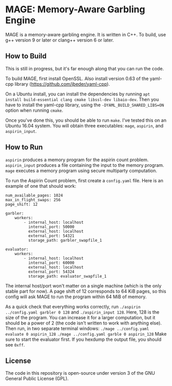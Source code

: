 MAGE: Memory-Aware Garbling Engine
==================================

MAGE is a memory-aware garbling engine. It is written in C++. To build, use g++ version 9 or later or clang++ version 6 or later.

How to Build
------------
This is still in progress, but it's far enough along that you can run the code.

To build MAGE, first install OpenSSL. Also install version 0.63 of the yaml-cpp library (https://github.com/jbeder/yaml-cpp).

On a Ubuntu install, you can install the dependencies by running `apt install build-essential clang cmake libssl-dev libaio-dev`. Then you have to install the yaml-cpp library, using the `-DYAML_BUILD_SHARED_LIBS=ON` option when running `cmake`.

Once you've done this, you should be able to run `make`. I've tested this on an Ubuntu 16.04 system. You will obtain three executables: `mage`, `aspirin`, and `aspirin_input`.

How to Run
----------
`aspirin` produces a memory program for the aspirin count problem. `aspirin_input` produces a file containing the input to the memory program. `mage` executes a memory program using secure multiparty computation.

To run the Aspirin Count problem, first create a `config.yaml` file. Here is an example of one that should work:
```
num_available_pages: 1024
max_in_flight_swaps: 256
page_shift: 12

garbler:
    workers:
        - internal_host: localhost
          internal_port: 50000
          external_host: localhost
          external_port: 54321
          storage_path: garbler_swapfile_1

evaluator:
    workers:
        - internal_host: localhost
          internal_port: 60000
          external_host: localhost
          external_port: 54324
          storage_path: evaluator_swapfile_1
```
The internal host/port won't matter on a single machine (which is the only stable part for now). A page shift of 12 corresponds to 64 KiB pages, so this config will ask MAGE to run the program within 64 MiB of memory.

As a quick check that everything works correctly, run `./aspirin ../config.yaml garbler 0 128` and `./aspirin_input 128`. Here, 128 is the size of the program. You can increase it for a larger computation, but it should be a power of 2 (the code isn't written to work with anything else). Then run, in two separate terminal windows:
`./mage ../config.yaml evaluate 0 aspirin_128`
`./mage ../config.yaml garble 0 aspirin_128`
Make sure to start the evaluator first. If you hexdump the output file, you should see `0xff`.

License
-------
The code in this repository is open-source under version 3 of the GNU General Public License (GPL).
